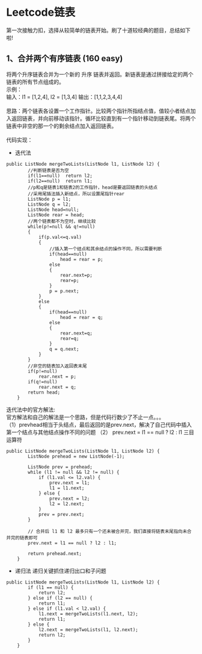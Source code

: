 Leetcode链表
============

第一次接触力扣，选择从较简单的链表开始。刷了十道较经典的题目，总结如下啦!<br>

1、合并两个有序链表 (160 easy)
------------------
将两个升序链表合并为一个新的 升序 链表并返回。新链表是通过拼接给定的两个链表的所有节点组成的。 <br>
示例：<br>
输入：l1 = [1,2,4], l2 = [1,3,4]
输出：[1,1,2,3,4,4] <br>
<br>
思路：两个链表各设置一个工作指针。比较两个指针所指结点值，值较小者结点加入返回链表，并向前移动该指针。循环比较直到有一个指针移动到链表尾。将两个链表中非空的那一个的剩余结点加入返回链表。<br>
<br>
代码实现：<br>
* 迭代法
```
public ListNode mergeTwoLists(ListNode l1, ListNode l2) {
        //判断链表是否为空
        if(l1==null)  return l2;
        if(l2==null)  return l1;
        //p和q是链表1和链表2的工作指针，head是要返回链表的头结点
        //采用尾插法插入新结点，所以设置尾指针rear
        ListNode p = l1;
        ListNode q = l2;
        ListNode head=null;
        ListNode rear = head;
        //两个链表都不为空时，继续比较
        while(p!=null && q!=null)
        {
            if(p.val<=q.val)
            {
                //插入第一个结点和其余结点的操作不同，所以需要判断
                if(head==null)
                    head = rear = p;
                else
                {
                    rear.next=p;
                    rear=p;
                }
                p = p.next;
            }
            else
            {
                if(head==null)
                    head = rear = q;
                else
                {
                    rear.next=q;
                    rear=q;
                }
                q = q.next;
            }
        }
        //非空的链表加入返回表末尾
        if(p!=null)
            rear.next = p;
        if(q!=null) 
            rear.next = q;
        return head;
    }
```
迭代法中的官方解法: <br>
官方解法和自己的解法是一个思路，但是代码行数少了不止一点。。。<br>
（1）prevhead相当于头结点，最后返回的是prev.next，解决了自己代码中插入第一个结点与其他结点操作不同的问题
（2） prev.next = l1 == null ? l2 : l1 三目运算符
```
public ListNode mergeTwoLists(ListNode l1, ListNode l2) {
        ListNode prehead = new ListNode(-1);

        ListNode prev = prehead;
        while (l1 != null && l2 != null) {
            if (l1.val <= l2.val) {
                prev.next = l1;
                l1 = l1.next;
            } else {
                prev.next = l2;
                l2 = l2.next;
            }
            prev = prev.next;
        }

        // 合并后 l1 和 l2 最多只有一个还未被合并完，我们直接将链表末尾指向未合并完的链表即可
        prev.next = l1 == null ? l2 : l1;

        return prehead.next;
    }
```

* 递归法
递归关键抓住递归出口和子问题<br>
```
public ListNode mergeTwoLists(ListNode l1, ListNode l2) {
        if (l1 == null) {
            return l2;
        } else if (l2 == null) {
            return l1;
        } else if (l1.val < l2.val) {
            l1.next = mergeTwoLists(l1.next, l2);
            return l1;
        } else {
            l2.next = mergeTwoLists(l1, l2.next);
            return l2;
        }
    }
```


